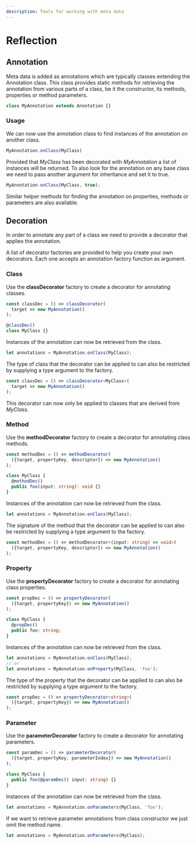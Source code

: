 ```yaml
---
description: Tools for working with meta data
---
```


# Reflection

## Annotation

Meta data is added as annotations which are typically classes extending the Annotation class. This class provides static methods for retrieving the annotation from various parts of a class, be it the constructor, its methods, properties or method parameters.

```typescript
class MyAnnotation extends Annotation {}
```

### Usage

We can now use the annotation class to find instances of the annotation on another class.

```typescript
MyAnnotation.onClass(MyClass)
```

Provided that _MyClass_ has been decorated with _MyAnnotation_ a list of instances will be returned. To also look for the annotation on any base class we need to pass another argument for inheritance and set it to true.

```typescript
MyAnnotation.onClass(MyClass, true);
```

Similar helper methods for finding the annotation on properties, methods or parameters are also available.

## Decoration

In order to annotate any part of a class we need to provide a decorator that applies the annotation.

A list of decorator factories are provided to help you create your own decorators. Each one accepts an annotation factory function as argument.

### Class

Use the **classDecorator** factory to create a decorator for annotating classes.

```typescript
const classDec = () => classDecorator(
  target => new MyAnnotation()
);

@classDec()
class MyClass {}
```

Instances of the annotation can now be retrieved from the class.

```typescript
let annotations = MyAnnotation.onClass(MyClass);
```

The type of class that the decorator can be applied to can also be restricted by supplying a type argument to the factory.

```typescript
const classDec = () => classDecorator<MyClass>(
  target => new MyAnnotation()
);
```

This decorator can now only be applied to classes that are derived from _MyClass._

### Method

Use the **methodDecorator** factory to create a decorator for annotating class methods.

```typescript
const methodDec = () => methodDecorator(
  ({target, propertyKey, descriptor}) => new MyAnnotation()
);

class MyClass {
  @methodDec()
  public foo(input: string): void {}
}
```

Instances of the annotation can now be retrieved from the class.

```typescript
let annotations = MyAnnotation.onClass(MyClass);
```

The signature of the method that the decorator can be applied to can also be restricted by supplying a type argument to the factory.

```typescript
const methodDec = () => methodDecorator<(input: string) => void>(
  ({target, propertyKey, descriptor}) => new MyAnnotation()
);
```

### Property

Use the **propertyDecorator** factory to create a decorator for annotating class properties.

```typescript
const propDec = () => propertyDecorator(
  ({target, propertyKey}) => new MyAnnotation()
);

class MyClass {
  @propDec()
  public foo: string;
}
```

Instances of the annotation can now be retrieved from the class.

```typescript
let annotations = MyAnnotation.onClass(MyClass);
// or
let annotations = MyAnnotation.onProperty(MyClass, 'foo');
```

The type of the property that the decorator can be applied to can also be restricted by supplying a type argument to the factory.

```typescript
const propDec = () => propertyDecorator<string>(
  ({target, propertyKey}) => new MyAnnotation()
);
```

### Parameter

Use the **parameterDecorator** factory to create a decorator for annotating parameters.

```typescript
const paramDec = () => parameterDecorator(
  ({target, propertyKey, parameterIndex}) => new MyAnnotation()
);

class MyClass {
  public foo(@paramDec() input: string) {}
}
```

Instances of the annotation can now be retrieved from the class.

```typescript
let annotations = MyAnnotation.onParameters(MyClass, 'foo');
```

If we want to retrieve parameter annotations from class constructor we just omit the method name.

```typescript
let annotations = MyAnnotation.onParameters(MyClass);
```
